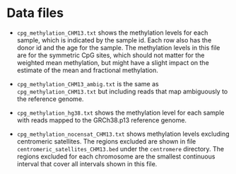 # Data files

- `cpg_methylation_CHM13.txt` shows the methylation levels for each sample,
  which is indicated by the sample id. Each row also has the donor id
  and the age for the sample. The methylation levels in this file are
  for the symmetric CpG sites, which should not matter for the
  weighted mean methylation, but might have a slight impact on the
  estimate of the mean and fractional methylation.

 - `cpg_methylation_CHM13_ambig.txt`  is the same as
   `cpg_methylation_CHM13.txt` but including reads that map
    ambiguously to the reference genome.

 - `cpg_methylation_hg38.txt` shows the methylation level for each
   sample with reads mapped to the GRCh38.p13 reference genome.

 - `cpg_methylation_nocensat_CHM13.txt` shows methylation levels
   excluding centromeric satellites. The regions excluded are shown in
   file `centromeric_satellites_CHM13.bed` under the `centromere`
   directory. The regions excluded for each chromosome are the
   smallest continuous interval that cover all intervals shown in this
   file.

